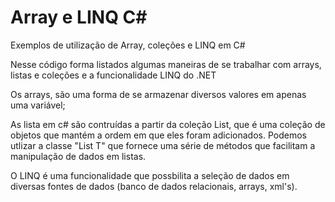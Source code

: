 # Array e LINQ C#
Exemplos de utilização de Array, coleções e LINQ em C#

Nesse código forma listados algumas maneiras de se trabalhar com arrays, listas e coleções e a funcionalidade LINQ do .NET

Os arrays, são uma forma de se armazenar diversos valores em apenas uma variável;

As lista em c# são contruídas a partir da coleção List, que é uma coleção de objetos que mantém a ordem em que eles foram adicionados.
Podemos utlizar a classe "List T" que fornece uma série de métodos que facilitam a manipulação de dados em listas. 

O LINQ é uma funcionalidade que possbilita a seleção de dados em diversas fontes de dados (banco de dados relacionais, arrays, xml's).

